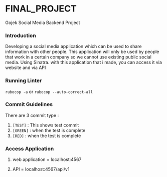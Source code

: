 # FINAL_PROJECT

Gojek Social Media Backend Project

### Introduction

Developing a social media application which can be used to share information with other people. This application will only be used by people that work in a certain company so we cannot use existing public social media. Using Sinatra. with this application that i made, you can access it via website and via API

### Running Linter

`rubocop -a` or `rubocop --auto-correct-all`

### Commit Guidelines

There are 3 commit type :

1. `[TEST]` : This shows test commit
2. `[GREEN]` : when the test is complete
3. `[RED]` : when the test is complete

### Access Application

1. web application = localhost:4567

2. API = localhost:4567/api/v1
